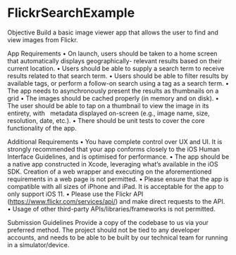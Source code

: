 # FlickrSearchExample
Objective
Build a basic image viewer app that allows the user to find and view images from Flickr.

App Requirements
• On launch, users should be taken to a home screen that automatically displays geographically- relevant results based on their current location.
• Users should be able to supply a search term to receive results related to that search term.
• Users should be able to filter results by available tags, or perform a follow-on search using a tag as a search term.
• The app needs to asynchronously present the results as thumbnails on a grid
• The images should be cached properly (in memory and on disk).
• The user should be able to tap on a thumbnail to view the image in its entirety, with   metadata displayed on-screen (e.g., image name, size, resolution, date, etc.).
• There should be unit tests to cover the core functionality of the app. 

Additional Requirements
• You have complete control over UX and UI. It is strongly recommended that your app conforms closely to the iOS Human Interface Guidelines, and is optimised for performance.
• The app should be a native app constructed in Xcode, leveraging what’s available in the iOS SDK. Creation of a web wrapper and executing on the aforementioned requirements in a web page is not permitted.
• Please ensure that the app is compatible with all sizes of iPhone and iPad. It is acceptable for the app to only support iOS 11.
• Please use the Flickr API (https://www.flickr.com/services/api/) and make direct requests to the API.
• Usage of other third-party APIs/libraries/frameworks is not permitted. 

Submission Guidelines
Provide a copy of the codebase to us via your preferred method. The project should not be tied to any developer accounts, and needs to be able to be built by our technical team for running in a simulator/device.
